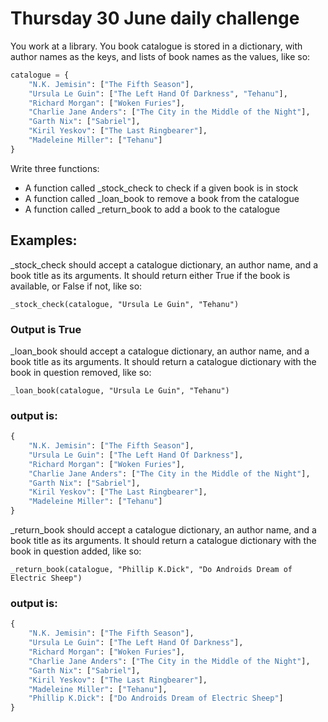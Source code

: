 # Thursday 30 June daily challenge


You work at a library. You book catalogue is stored in a dictionary, with author names as the keys, and lists of book names as the values, like so: 

```python
catalogue = {
    "N.K. Jemisin": ["The Fifth Season"],
    "Ursula Le Guin": ["The Left Hand Of Darkness", "Tehanu"],
    "Richard Morgan": ["Woken Furies"],
    "Charlie Jane Anders": ["The City in the Middle of the Night"],
    "Garth Nix": ["Sabriel"],
    "Kiril Yeskov": ["The Last Ringbearer"],
    "Madeleine Miller": ["Tehanu"]
}
```


Write three functions:
- A function called _stock_check to check if a given book is in stock
- A function called _loan_book to remove a book from the catalogue
- A function called _return_book to add a book to the catalogue

## Examples:
_stock_check should accept a catalogue dictionary, an author name, and a book title as its arguments. It should return either True if the book is available, or False if not, like so:

`_stock_check(catalogue, "Ursula Le Guin", "Tehanu")`

### Output is True
 
_loan_book should accept a catalogue dictionary, an author name, and a book title as its arguments. It should return a catalogue dictionary with the book in question removed, like so:

`_loan_book(catalogue, "Ursula Le Guin", "Tehanu")`

### output is:

```python
{
    "N.K. Jemisin": ["The Fifth Season"],
    "Ursula Le Guin": ["The Left Hand Of Darkness"],
    "Richard Morgan": ["Woken Furies"],
    "Charlie Jane Anders": ["The City in the Middle of the Night"],
    "Garth Nix": ["Sabriel"],
    "Kiril Yeskov": ["The Last Ringbearer"],
    "Madeleine Miller": ["Tehanu"]
}
```
 
_return_book should accept a catalogue dictionary, an author name, and a book title as its arguments. It should return a catalogue dictionary with the book in question added, like so:

`_return_book(catalogue, "Phillip K.Dick", "Do Androids Dream of Electric Sheep")
`
### output is:

```python
{
    "N.K. Jemisin": ["The Fifth Season"],
    "Ursula Le Guin": ["The Left Hand Of Darkness"],
    "Richard Morgan": ["Woken Furies"],
    "Charlie Jane Anders": ["The City in the Middle of the Night"],
    "Garth Nix": ["Sabriel"],
    "Kiril Yeskov": ["The Last Ringbearer"],
    "Madeleine Miller": ["Tehanu"],
    "Phillip K.Dick": ["Do Androids Dream of Electric Sheep"]
}
```